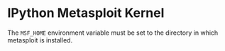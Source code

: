 # IPython Metasploit Kernel

The `MSF_HOME` environment variable must be set to the directory in which
metasploit is installed.

